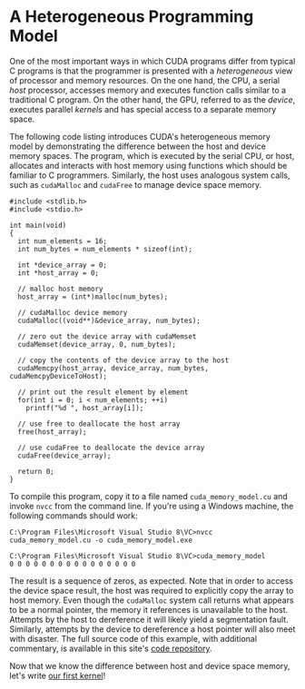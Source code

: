 # A Heterogeneous Programming Model #

One of the most important ways in which CUDA programs differ from typical C programs is that the programmer is presented with a _heterogeneous_ view of processor and memory resources.  On the one hand, the CPU, a serial _host_ processor, accesses memory and executes function calls similar to a traditional C program.  On the other hand, the GPU, referred to as the _device_, executes parallel _kernels_ and has special access to a separate memory space.

The following code listing introduces CUDA's heterogeneous memory model by demonstrating the difference between the host and device memory spaces.  The program, which is executed by the serial CPU, or host, allocates and interacts with host memory using functions which should be familiar to C programmers.  Similarly, the host uses analogous system calls, such as `cudaMalloc` and `cudaFree` to manage device space memory.

```
#include <stdlib.h>
#include <stdio.h>

int main(void)
{
  int num_elements = 16;
  int num_bytes = num_elements * sizeof(int);

  int *device_array = 0;
  int *host_array = 0;

  // malloc host memory
  host_array = (int*)malloc(num_bytes);

  // cudaMalloc device memory
  cudaMalloc((void**)&device_array, num_bytes);

  // zero out the device array with cudaMemset
  cudaMemset(device_array, 0, num_bytes);

  // copy the contents of the device array to the host
  cudaMemcpy(host_array, device_array, num_bytes, cudaMemcpyDeviceToHost);

  // print out the result element by element
  for(int i = 0; i < num_elements; ++i)
    printf("%d ", host_array[i]);

  // use free to deallocate the host array
  free(host_array);

  // use cudaFree to deallocate the device array
  cudaFree(device_array);

  return 0;
}
```

To compile this program, copy it to a file named `cuda_memory_model.cu` and invoke `nvcc` from the command line.  If you're using a Windows machine, the following commands should work:

```
C:\Program Files\Microsoft Visual Studio 8\VC>nvcc cuda_memory_model.cu -o cuda_memory_model.exe

C:\Program Files\Microsoft Visual Studio 8\VC>cuda_memory_model
0 0 0 0 0 0 0 0 0 0 0 0 0 0 0 0
```

The result is a sequence of zeros, as expected.  Note that in order to access the device space result, the host was required to explicitly copy the array to host memory.  Even though the `cudaMalloc` system call returns what appears to be a normal pointer, the memory it references is unavailable to the host. Attempts by the host to dereference it will likely yield a segmentation fault.  Similarly, attempts by the device to dereference a host pointer will also meet with disaster.  The full source code of this example, with additional commentary, is available in this site's [code repository](http://code.google.com/p/stanford-cs193g-sp2010/source/browse/trunk/tutorials/cuda_memory_model.cu).

Now that we know the difference between host and device space memory, let's write [our first kernel](TutorialHelloWorld.md)!